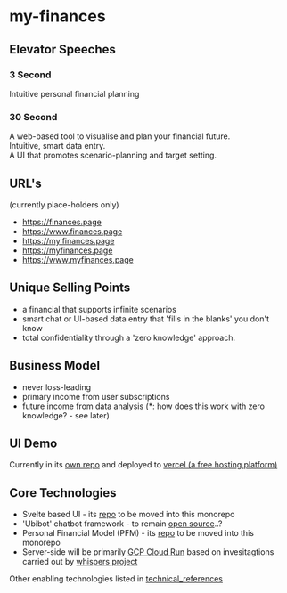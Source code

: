 # my-finances

## Elevator Speeches
### 3 Second
Intuitive personal financial planning
### 30 Second
A web-based tool to visualise and plan your financial future.  
Intuitive, smart data entry.  
A UI that promotes scenario-planning and target setting.

## URL's
(currently place-holders only)
* https://finances.page
* https://www.finances.page
* https://my.finances.page
* https://myfinances.page
* https://www.myfinances.page

## Unique Selling Points
* a financial that supports infinite scenarios
* smart chat or UI-based data entry that 'fills in the blanks' you don't know
* total confidentiality through a 'zero knowledge' approach.

## Business Model
* never loss-leading
* primary income from user subscriptions
* future income from data analysis (*: how does this work with zero knowledge? - see later)

## UI Demo
Currently in its [own repo](https://github.com/numical/svelte-layout) and deployed to [vercel (a free hosting platform)](https://svelte-layout.now.sh)

## Core Technologies
* Svelte based UI - its [repo](https://github.com/numical/svelte-layout) to be moved into this monorepo
* 'Ubibot' chatbot framework - to remain [open source](https://github.com/numical/ubibot)..?
* Personal Financial Model (PFM) - its [repo](https://github.com/numical/sparse-cube-model) to be moved into this monorepo
* Server-side will be primarily [GCP Cloud Run](https://cloud.google.com/run/) based on invesitagtions carried out by [whispers project](https://github.com/numical/whispers)

Other enabling technologies listed in [technical_references](./docs/technical_references.md)